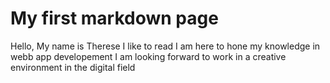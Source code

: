 
# My first markdown page


Hello,
My name is Therese
I like to read 
I am here to hone my knowledge in webb app developement
I am looking forward to work in a creative environment in the digital field

